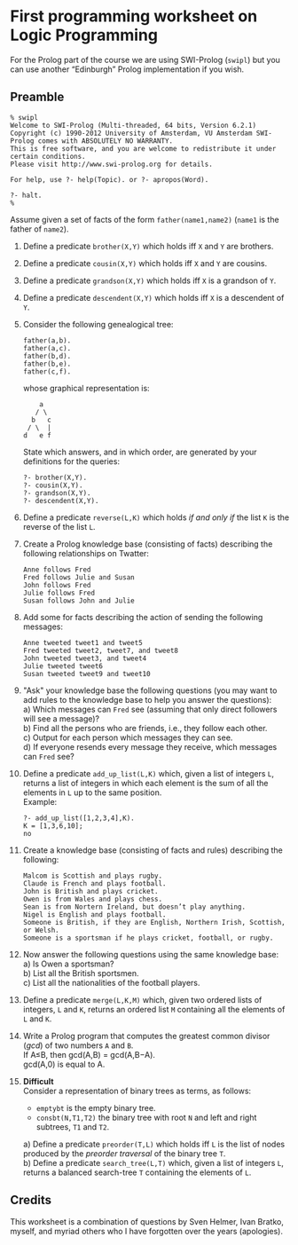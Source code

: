 # First programming worksheet on Logic Programming

For the Prolog part of the course we are using SWI-Prolog (`swipl`) but you can use another “Edinburgh” Prolog implementation 
if you wish.

## Preamble

```
% swipl
Welcome to SWI-Prolog (Multi-threaded, 64 bits, Version 6.2.1) 
Copyright (c) 1990-2012 University of Amsterdam, VU Amsterdam SWI-Prolog comes with ABSOLUTELY NO WARRANTY. 
This is free software, and you are welcome to redistribute it under certain conditions. 
Please visit http://www.swi-prolog.org for details.

For help, use ?- help(Topic). or ?- apropos(Word).

?- halt. 
%
```

Assume given a set of facts of the form `father(name1,name2)` (`name1` is the father of `name2`).

1. Define a predicate `brother(X,Y)` which holds iff `X` and `Y` are brothers.
1. Define a predicate `cousin(X,Y)` which holds iff `X` and `Y` are cousins.
1. Define a predicate `grandson(X,Y)` which holds iff `X` is a grandson of `Y`.
1. Define a predicate `descendent(X,Y)` which holds iff `X` is a descendent of `Y`.
1. Consider the following genealogical tree:
    ```
    father(a,b). 
    father(a,c). 
    father(b,d). 
    father(b,e). 
    father(c,f).
    ```
    whose graphical representation is:
    ```
        a
       / \
      b   c
     / \  |
    d   e f 
    ```
    State which answers, and in which order, are generated by your definitions for the queries:
    ```
    ?- brother(X,Y). 
    ?- cousin(X,Y).
    ?- grandson(X,Y). 
    ?- descendent(X,Y).
    ```
1. Define a predicate `reverse(L,K)` which holds *if and only if* the list `K` is the reverse of the list `L`.
1. Create a Prolog knowledge base (consisting of facts) describing the following relationships on Twatter:
    ```
    Anne follows Fred
    Fred follows Julie and Susan 
    John follows Fred
    Julie follows Fred
    Susan follows John and Julie
    ```
1. Add some for facts describing the action of sending the following messages:
    ```
    Anne tweeted tweet1 and tweet5
    Fred tweeted tweet2, tweet7, and tweet8 
    John tweeted tweet3, and tweet4
    Julie tweeted tweet6
    Susan tweeted tweet9 and tweet10
    ```
1. "Ask" your knowledge base the following questions (you may want to add rules to the knowledge base to help you answer the questions):  
    a) Which messages can `Fred` see (assuming that only direct followers will see a message)?  
    b) Find all the persons who are friends, i.e., they follow each other.  
    c) Output for each person which messages they can see.  
    d) If everyone resends every message they receive, which messages can `Fred` see?
1. Define a predicate `add_up_list(L,K)` which, given a list of integers `L`, returns a list of integers in which each element 
    is the sum of all the elements in `L` up to the same position.  
    Example:
    ```
    ?- add_up_list([1,2,3,4],K). 
    K = [1,3,6,10];
    no
    ```
1. Create a knowledge base (consisting of facts and rules) describing the following:
    ```
    Malcom is Scottish and plays rugby.
    Claude is French and plays football.
    John is British and plays cricket.
    Owen is from Wales and plays chess.
    Sean is from Nortern Ireland, but doesn’t play anything. 
    Nigel is English and plays football.
    Someone is British, if they are English, Northern Irish, Scottish, or Welsh.
    Someone is a sportsman if he plays cricket, football, or rugby.
    ```
1. Now answer the following questions using the same knowledge base:  
    a) Is Owen a sportsman?  
    b) List all the British sportsmen.  
    c) List all the nationalities of the football players.
1. Define a predicate `merge(L,K,M)` which, given two ordered lists of integers, `L` and `K`, returns 
    an ordered list `M` containing all the elements of `L` and `K`.
1. Write a Prolog program that computes the greatest common divisor (*gcd*) of two numbers `A` and `B`.  
   If A≤B, then gcd(A,B) = gcd(A,B−A).  
   gcd(A,0) is equal to A.
1. **Difficult**  
    Consider a representation of binary trees as terms, as follows:
    + `emptybt` is the empty binary tree.
    + `consbt(N,T1,T2)` the binary tree with root `N` and left and right subtrees, `T1` and `T2`.
    
    a) Define a predicate `preorder(T,L)` which holds iff `L` is the list of nodes produced by the *preorder traversal* 
    of the binary tree `T`.  
    b) Define a predicate `search_tree(L,T)` which, given a list of integers `L`, returns a balanced search-tree `T` 
    containing the elements of `L`.
    
## Credits

This worksheet is a combination of questions by Sven Helmer, Ivan Bratko, myself, 
and myriad others who I have forgotten over the years (apologies).
